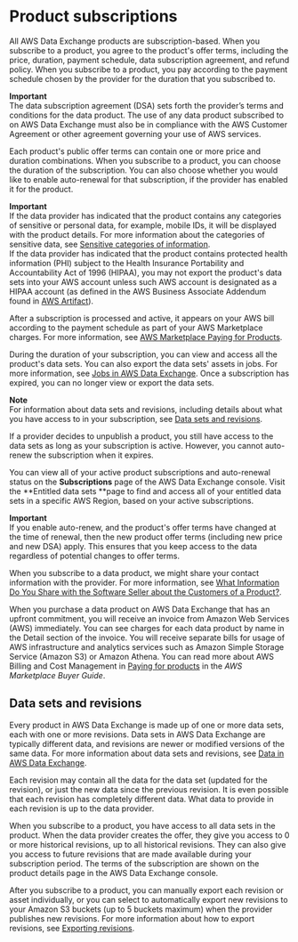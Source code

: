 # Product subscriptions<a name="product-subscriptions"></a>

All AWS Data Exchange products are subscription\-based\. When you subscribe to a product, you agree to the product's offer terms, including the price, duration, payment schedule, data subscription agreement, and refund policy\. When you subscribe to a product, you pay according to the payment schedule chosen by the provider for the duration that you subscribed to\.

**Important**  
The data subscription agreement \(DSA\) sets forth the provider’s terms and conditions for the data product\. The use of any data product subscribed to on AWS Data Exchange must also be in compliance with the AWS Customer Agreement or other agreement governing your use of AWS services\.

Each product's public offer terms can contain one or more price and duration combinations\. When you subscribe to a product, you can choose the duration of the subscription\. You can also choose whether you would like to enable auto\-renewal for that subscription, if the provider has enabled it for the product\.

**Important**  
If the data provider has indicated that the product contains any categories of sensitive or personal data, for example, mobile IDs, it will be displayed with the product details\. For more information about the categories of sensitive data, see [Sensitive categories of information](product-details.md#sensitive-information)\.  
If the data provider has indicated that the product contains protected health information \(PHI\) subject to the Health Insurance Portability and Accountability Act of 1996 \(HIPAA\), you may not export the product's data sets into your AWS account unless such AWS account is designated as a HIPAA account \(as defined in the AWS Business Associate Addendum found in [AWS Artifact](https://docs.aws.amazon.com/artifact/latest/ug/what-is-aws-artifact.html)\)\.

After a subscription is processed and active, it appears on your AWS bill according to the payment schedule as part of your AWS Marketplace charges\. For more information, see [AWS Marketplace Paying for Products](https://docs.aws.amazon.com/marketplace/latest/buyerguide/buyer-paying-for-products.html)\.

During the duration of your subscription, you can view and access all the product's data sets\. You can also export the data sets' assets in jobs\. For more information, see [Jobs in AWS Data Exchange](jobs.md)\. Once a subscription has expired, you can no longer view or export the data sets\.

**Note**  
For information about data sets and revisions, including details about what you have access to in your subscription, see [Data sets and revisions](#product-sub-revisions)\.

If a provider decides to unpublish a product, you still have access to the data sets as long as your subscription is active\. However, you cannot auto\-renew the subscription when it expires\.

You can view all of your active product subscriptions and auto\-renewal status on the **Subscriptions** page of the AWS Data Exchange console\. Visit the **Entitled data sets **page to find and access all of your entitled data sets in a specific AWS Region, based on your active subscriptions\.

**Important**  
If you enable auto\-renew, and the product's offer terms have changed at the time of renewal, then the new product offer terms \(including new price and new DSA\) apply\. This ensures that you keep access to the data regardless of potential changes to offer terms\.

When you subscribe to a data product, we might share your contact information with the provider\. For more information, see [What Information Do You Share with the Software Seller about the Customers of a Product?](https://docs.aws.amazon.com/marketplace/latest/buyerguide/buyer-security.html#what-information-do-you-share-with-the-software-seller-about-the-customers-of-a-product.html)\.

When you purchase a data product on AWS Data Exchange that has an upfront commitment, you will receive an invoice from Amazon Web Services \(AWS\) immediately\. You can see charges for each data product by name in the Detail section of the invoice\. You will receive separate bills for usage of AWS infrastructure and analytics services such as Amazon Simple Storage Service \(Amazon S3\) or Amazon Athena\. You can read more about AWS Billing and Cost Management in [ Paying for products](https://docs.aws.amazon.com/marketplace/latest/buyerguide/buyer-paying-for-products.html) in the *AWS Marketplace Buyer Guide*\.

## Data sets and revisions<a name="product-sub-revisions"></a>

Every product in AWS Data Exchange is made up of one or more data sets, each with one or more revisions\. Data sets in AWS Data Exchange are typically different data, and revisions are newer or modified versions of the same data\. For more information about data sets and revisions, see [Data in AWS Data Exchange](data-sets.md)\.

Each revision may contain all the data for the data set \(updated for the revision\), or just the new data since the previous revision\. It is even possible that each revision has completely different data\. What data to provide in each revision is up to the data provider\.

When you subscribe to a product, you have access to all data sets in the product\. When the data provider creates the offer, they give you access to 0 or more historical revisions, up to all historical revisions\. They can also give you access to future revisions that are made available during your subscription period\. The terms of the subscription are shown on the product details page in the AWS Data Exchange console\.

After you subscribe to a product, you can manually export each revision or asset individually, or you can select to automatically export new revisions to your Amazon S3 buckets \(up to 5 buckets maximum\) when the provider publishes new revisions\. For more information about how to export revisions, see [Exporting revisions](jobs.md#exporting-revisions)\.